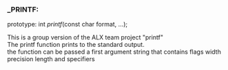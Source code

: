 ### _PRINTF:
prototype: int _printf_(const char format, ...);

This is a group version of the ALX team project "printf"<br>
The printf function prints to the standard output.<br>
the function can be passed a first argument string that contains flags width precision length and specifiers<br>
